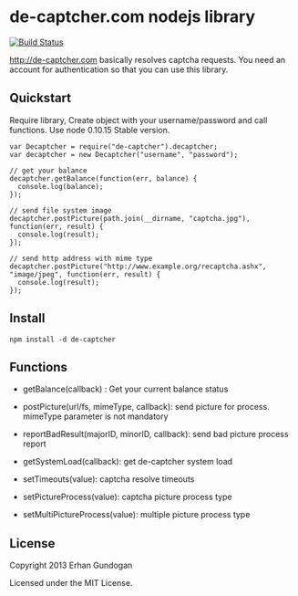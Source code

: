 # de-captcher.com nodejs library

[![Build Status](https://travis-ci.org/erhangundogan/de-captcher.png?branch=master)](https://travis-ci.org/erhangundogan/de-captcher)

http://de-captcher.com basically resolves captcha requests.
You need an account for authentication so that you can use this library.

## Quickstart
Require library, Create object with your username/password and call functions. Use node 0.10.15 Stable version.

    var Decaptcher = require("de-captcher").decaptcher;
    var decaptcher = new Decaptcher("username", "password");

    // get your balance
    decaptcher.getBalance(function(err, balance) {
      console.log(balance);
    });

    // send file system image
    decaptcher.postPicture(path.join(__dirname, "captcha.jpg"), function(err, result) {
      console.log(result);
    });

    // send http address with mime type
    decaptcher.postPicture("http://www.example.org/recaptcha.ashx", "image/jpeg", function(err, result) {
      console.log(result);
    });

## Install

    npm install -d de-captcher


## Functions

* getBalance(callback) : Get your current balance status

* postPicture(url/fs, mimeType, callback): send picture for process. mimeType parameter is not mandatory

* reportBadResult(majorID, minorID, callback): send bad picture process report

* getSystemLoad(callback): get de-captcher system load

* setTimeouts(value): captcha resolve timeouts

* setPictureProcess(value): captcha picture process type

* setMultiPictureProcess(value): multiple picture process type


## License

Copyright 2013 Erhan Gundogan

Licensed under the MIT License.
